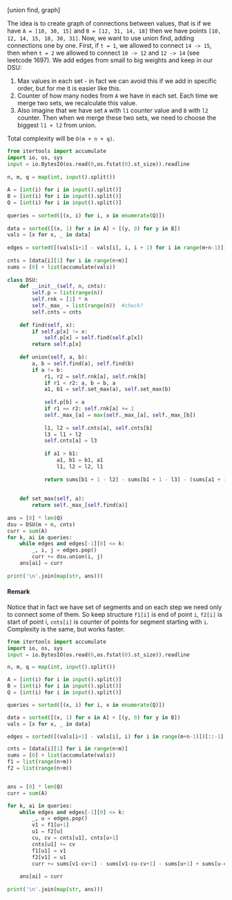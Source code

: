 [union find, graph]

The idea is to create graph of connections between values, that is if we have `A = [10, 30, 15]` and `B = [12, 31, 14, 18]` then we have points `[10, 12, 14, 15, 18, 30, 31]`. Now, we want to use union find, adding connections one by one. First, if `t = 1`, we allowed to connect `14 -> 15`, then when `t = 2` we allowed to connect `10 -> 12` and `12 -> 14` (see leetcode 1697). We add edges from small to big weights and keep in our DSU:

1. Max values in each set - in fact we can avoid this if we add in specific order, but for me it is easier like this.
2. Counter of how many nodes from `A` we have in each set. Each time we merge two sets, we recalculate this value.
3. Also imagine that we have set `A` with `l1` counter value and `B` with `l2` counter. Then when we merge these two sets, we need to choose the biggest `l1 + l2` from union.

Total complexity will be `O(m + n + q)`.


```python
from itertools import accumulate
import io, os, sys
input = io.BytesIO(os.read(0,os.fstat(0).st_size)).readline
 
n, m, q = map(int, input().split())
 
A = [int(i) for i in input().split()]
B = [int(i) for i in input().split()]
Q = [int(i) for i in input().split()]
 
queries = sorted([(x, i) for i, x in enumerate(Q)])
 
data = sorted([(x, 1) for x in A] + [(y, 0) for y in B])
vals = [x for x, _ in data]
 
edges = sorted([(vals[i+1] - vals[i], i, i + 1) for i in range(m+n-1)])[::-1]
 
cnts = [data[i][1] for i in range(n+m)]
sums = [0] + list(accumulate(vals))
 
class DSU:
    def __init__(self, n, cnts):
        self.p = list(range(n))
        self.rnk = [1] * n
        self._max_ = list(range(n))  #check?
        self.cnts = cnts
 
    def find(self, x):
        if self.p[x] != x:
            self.p[x] = self.find(self.p[x])
        return self.p[x]
 
    def union(self, a, b):
        a, b = self.find(a), self.find(b)
        if a != b:
            r1, r2 = self.rnk[a], self.rnk[b]
            if r1 < r2: a, b = b, a
            a1, b1 = self.set_max(a), self.set_max(b)
 
            self.p[b] = a
            if r1 == r2: self.rnk[a] += 1
            self._max_[a] = max(self._max_[a], self._max_[b])
 
            l1, l2 = self.cnts[a], self.cnts[b]
            l3 = l1 + l2
            self.cnts[a] = l3
 
            if a1 > b1:
                a1, b1 = b1, a1
                l1, l2 = l2, l1
 
            return sums[b1 + 1 - l2] - sums[b1 + 1 - l3] - (sums[a1 + 1] - sums[a1 + 1 - l1])
 
 
    def set_max(self, a):
        return self._max_[self.find(a)]
 
ans = [0] * len(Q)
dsu = DSU(m + n, cnts)
curr = sum(A)
for k, ai in queries:
    while edges and edges[-1][0] <= k:
        _, i, j = edges.pop()
        curr += dsu.union(i, j)
    ans[ai] = curr
    
print('\n'.join(map(str, ans)))
```

#### Remark
Notice that in fact we have set of segments and on each step we need only to connect some of them. So keep structure `f1[i]` is end of point `i`, `f2[i]` is start of point i, `cnts[i]` is counter of points for segment starting with `i`. Complexity is the same, but works faster.

```python
from itertools import accumulate
import io, os, sys
input = io.BytesIO(os.read(0,os.fstat(0).st_size)).readline

n, m, q = map(int, input().split())

A = [int(i) for i in input().split()]
B = [int(i) for i in input().split()]
Q = [int(i) for i in input().split()]

queries = sorted([(x, i) for i, x in enumerate(Q)])

data = sorted([(x, 1) for x in A] + [(y, 0) for y in B])
vals = [x for x, _ in data]

edges = sorted([(vals[i+1] - vals[i], i) for i in range(m+n-1)])[::-1]

cnts = [data[i][1] for i in range(n+m)]
sums = [0] + list(accumulate(vals))
f1 = list(range(n+m))
f2 = list(range(n+m))


ans = [0] * len(Q)
curr = sum(A)

for k, ai in queries:
    while edges and edges[-1][0] <= k:
        _, u = edges.pop()
        v1 = f1[u+1]
        u1 = f2[u]
        cu, cv = cnts[u1], cnts[u+1]
        cnts[u1] += cv
        f1[u1] = v1
        f2[v1] = u1
        curr += sums[v1-cv+1] - sums[v1-cu-cv+1] - sums[u+1] + sums[u-cu+1] 
        
    ans[ai] = curr
    
print('\n'.join(map(str, ans)))
```